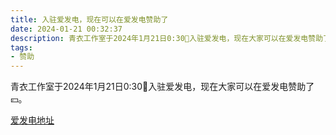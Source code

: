 ```yaml
---
title: 入驻爱发电，现在可以在爱发电赞助了
date: 2024-01-21 00:32:37
description: 青衣工作室于2024年1月21日0:30📅入驻爱发电，现在大家可以在爱发电赞助了💴。
tags:
- 赞助
---
```




青衣工作室于2024年1月21日0:30📅入驻爱发电，现在大家可以在爱发电赞助了💴。

[爱发电地址](https://afdian.net/a/qingyi-studio)
